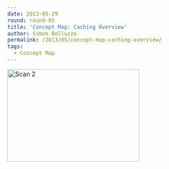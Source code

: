 ```yaml
---
date: 2013-05-29
round: round-05
title: 'Concept Map: Caching Overview'
author: Simon Belluzzo
permalink: /2013/05/concept-map-caching-overview/
tags:
  - Concept Map
---
```

[<img class="alignnone size-medium wp-image-2932" alt="Scan 2" src="http://teaching.software-carpentry.org/wp-content/uploads/2013/05/Scan-2-300x210.jpeg" width="300" height="210" />][1]

 [1]: http://teaching.software-carpentry.org/wp-content/uploads/2013/05/Scan-2.jpeg
